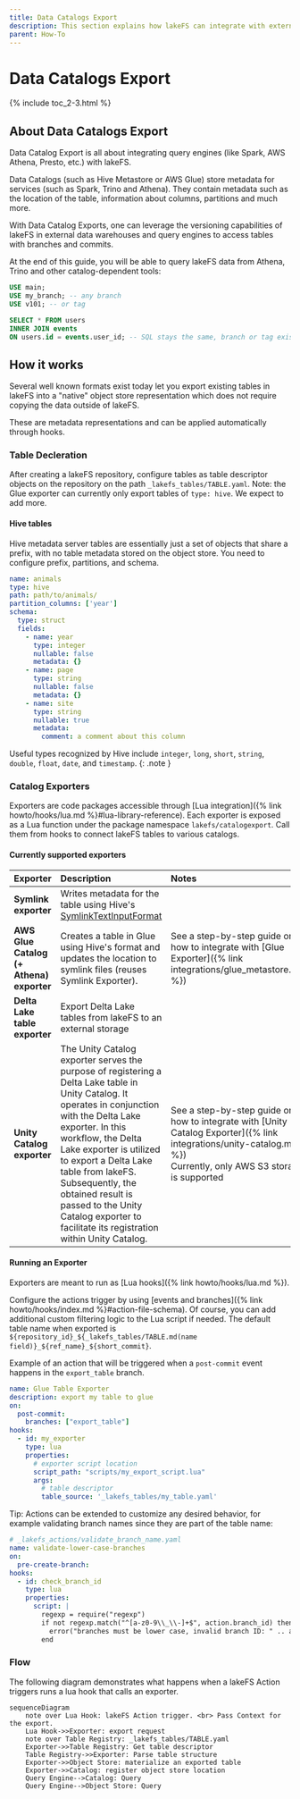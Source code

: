 ```yaml
---
title: Data Catalogs Export
description: This section explains how lakeFS can integrate with external Data Catalogs via metastore update operations. 
parent: How-To
---
```


# Data Catalogs Export

{% include toc_2-3.html %}

## About Data Catalogs Export

Data Catalog Export is all about integrating query engines (like Spark, AWS Athena, Presto, etc.) with lakeFS.

Data Catalogs (such as Hive Metastore or AWS Glue) store metadata for services (such as Spark, Trino and Athena). They contain metadata such as the location of the table, information about columns, partitions and much more.

With Data Catalog Exports, one can leverage the versioning capabilities of lakeFS in external data warehouses and query engines to access tables with branches and commits. 

At the end of this guide, you will be able to query lakeFS data from Athena, Trino and other catalog-dependent tools:

```sql
USE main;
USE my_branch; -- any branch
USE v101; -- or tag

SELECT * FROM users 
INNER JOIN events 
ON users.id = events.user_id; -- SQL stays the same, branch or tag exist as schema
```

## How it works 

Several well known formats exist today let you export existing tables in lakeFS into a "native" object store representation
which does not require copying the data outside of lakeFS.

These are metadata representations and can be applied automatically through hooks.

### Table Decleration 

After creating a lakeFS repository, configure tables as table descriptor objects on the repository on the path `_lakefs_tables/TABLE.yaml`.
Note: the Glue exporter can currently only export tables of `type: hive`.  We expect to add more.

#### Hive tables

Hive metadata server tables are essentially just a set of objects that share a prefix, with no table metadata stored on the object store.  You need to configure prefix, partitions, and schema.

```yaml
name: animals
type: hive
path: path/to/animals/
partition_columns: ['year']
schema:
  type: struct
  fields:
    - name: year
      type: integer
      nullable: false
      metadata: {}
    - name: page
      type: string
      nullable: false
      metadata: {}
    - name: site
      type: string
      nullable: true
      metadata:
        comment: a comment about this column
```

Useful types recognized by Hive include `integer`, `long`, `short`, `string`, `double`, `float`, `date`, and `timestamp`.
{: .note }

### Catalog Exporters 

Exporters are code packages accessible through [Lua integration]({% link howto/hooks/lua.md %}#lua-library-reference). Each exporter is exposed as a Lua function under the package namespace `lakefs/catalogexport`.  Call them from hooks to connect lakeFS tables to various catalogs.

#### Currently supported exporters

| Exporter                                 | Description                                                                                                                                                                                                                                                                                                                                                                               | Notes                                                                                                                                                                |
|:-----------------------------------------|:------------------------------------------------------------------------------------------------------------------------------------------------------------------------------------------------------------------------------------------------------------------------------------------------------------------------------------------------------------------------------------------|:---------------------------------------------------------------------------------------------------------------------------------------------------------------------|
| **Symlink exporter**                     | Writes metadata for the table using Hive's [SymlinkTextInputFormat](https://svn.apache.org/repos/infra/websites/production/hive/content/javadocs/r2.1.1/api/org/apache/hadoop/hive/ql/io/SymlinkTextInputFormat.html)                                                                                                                                                                     |                                                                                                                                                                      |
| **AWS Glue Catalog (+ Athena) exporter** | Creates a table in Glue using Hive's format and updates the location to symlink files (reuses Symlink Exporter).                                                                                                                                                                                                                                                                          | See a step-by-step guide on how to integrate with [Glue Exporter]({% link integrations/glue_metastore.md %})                                                         |
| **Delta Lake table exporter**            | Export Delta Lake tables from lakeFS to an external storage                                                                                                                                                                                                                                                                                                                               |                                                                                                                                                                      |
| **Unity Catalog exporter**               | The Unity Catalog exporter serves the purpose of registering a Delta Lake table in Unity Catalog. It operates in conjunction with the Delta Lake exporter. In this workflow, the Delta Lake exporter is utilized to export a Delta Lake table from lakeFS. Subsequently, the obtained result is passed to the Unity Catalog exporter to facilitate its registration within Unity Catalog. | See a step-by-step guide on how to integrate with [Unity Catalog Exporter]({% link integrations/unity-catalog.md %})</br>Currently, only AWS S3 storage is supported |

#### Running an Exporter  

Exporters are meant to run as [Lua hooks]({% link howto/hooks/lua.md %}).
                                                                                         
Configure the actions trigger by using [events and branches]({% link howto/hooks/index.md %}#action-file-schema).  Of course, you can add additional custom filtering logic to the Lua script if needed.
The default table name when exported is `${repository_id}_${_lakefs_tables/TABLE.md(name field)}_${ref_name}_${short_commit}`.

Example of an action that will be triggered when a `post-commit` event happens in the `export_table` branch.

```yaml
name: Glue Table Exporter
description: export my table to glue  
on:
  post-commit:
    branches: ["export_table"]
hooks:
  - id: my_exporter
    type: lua
    properties:
      # exporter script location
      script_path: "scripts/my_export_script.lua"
      args:
        # table descriptor
        table_source: '_lakefs_tables/my_table.yaml'
```

Tip: Actions can be extended to customize any desired behavior, for example validating branch names since they are part of the table name: 

```yaml
# _lakefs_actions/validate_branch_name.yaml
name: validate-lower-case-branches 
on:
  pre-create-branch:
hooks:
  - id: check_branch_id
    type: lua
    properties:
      script: |
        regexp = require("regexp")
        if not regexp.match("^[a-z0-9\\_\\-]+$", action.branch_id) then
          error("branches must be lower case, invalid branch ID: " .. action.branch_id)
        end
```

### Flow

The following diagram demonstrates what happens when a lakeFS Action triggers runs a lua hook that calls an exporter.

```mermaid 
sequenceDiagram
    note over Lua Hook: lakeFS Action trigger. <br> Pass Context for the export.
    Lua Hook->>Exporter: export request
    note over Table Registry: _lakefs_tables/TABLE.yaml
    Exporter->>Table Registry: Get table descriptor
    Table Registry->>Exporter: Parse table structure
    Exporter->>Object Store: materialize an exported table
    Exporter->>Catalog: register object store location
    Query Engine-->Catalog: Query
    Query Engine-->Object Store: Query
```
